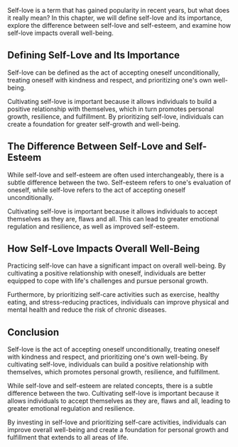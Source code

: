 
Self-love is a term that has gained popularity in recent years, but what does it really mean? In this chapter, we will define self-love and its importance, explore the difference between self-love and self-esteem, and examine how self-love impacts overall well-being.

Defining Self-Love and Its Importance
-------------------------------------

Self-love can be defined as the act of accepting oneself unconditionally, treating oneself with kindness and respect, and prioritizing one's own well-being.

Cultivating self-love is important because it allows individuals to build a positive relationship with themselves, which in turn promotes personal growth, resilience, and fulfillment. By prioritizing self-love, individuals can create a foundation for greater self-growth and well-being.

The Difference Between Self-Love and Self-Esteem
------------------------------------------------

While self-love and self-esteem are often used interchangeably, there is a subtle difference between the two. Self-esteem refers to one's evaluation of oneself, while self-love refers to the act of accepting oneself unconditionally.

Cultivating self-love is important because it allows individuals to accept themselves as they are, flaws and all. This can lead to greater emotional regulation and resilience, as well as improved self-esteem.

How Self-Love Impacts Overall Well-Being
----------------------------------------

Practicing self-love can have a significant impact on overall well-being. By cultivating a positive relationship with oneself, individuals are better equipped to cope with life's challenges and pursue personal growth.

Furthermore, by prioritizing self-care activities such as exercise, healthy eating, and stress-reducing practices, individuals can improve physical and mental health and reduce the risk of chronic diseases.

Conclusion
----------

Self-love is the act of accepting oneself unconditionally, treating oneself with kindness and respect, and prioritizing one's own well-being. By cultivating self-love, individuals can build a positive relationship with themselves, which promotes personal growth, resilience, and fulfillment.

While self-love and self-esteem are related concepts, there is a subtle difference between the two. Cultivating self-love is important because it allows individuals to accept themselves as they are, flaws and all, leading to greater emotional regulation and resilience.

By investing in self-love and prioritizing self-care activities, individuals can improve overall well-being and create a foundation for personal growth and fulfillment that extends to all areas of life.
